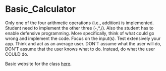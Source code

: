 # Basic_Calculator
Only one of the four arithmetic operations (i.e., addition) is implemented. Student need to implement the other three (-,*,/). Also the student has to enable defensive programming. More specifically, think of what could go wrong and implement the code. Focus on the input(s). Test extensively your app. Think and act as an average user. DON'T assume what the user will do, DON'T assume that the user knows what to do. Instead, do what the user COULD do.


Basic website for the class [here](https://sites.google.com/ttcollege.org/ti-msa-module/home?authuser=1).
